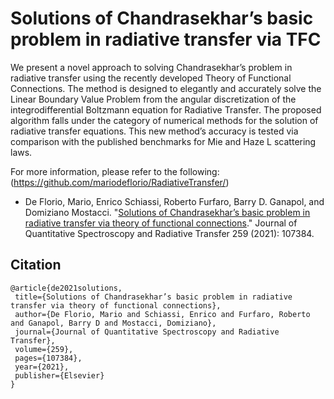 # Solutions of Chandrasekhar’s basic problem in radiative transfer via TFC
We present a novel approach to solving Chandrasekhar’s problem in radiative transfer using the recently developed Theory of Functional Connections. The method is designed to elegantly and accurately solve the Linear Boundary Value Problem from the angular discretization of the integrodifferential Boltzmann equation for Radiative Transfer. The proposed algorithm falls under the category of numerical methods for the solution of radiative transfer equations. This new method’s accuracy is tested via comparison with the published benchmarks for Mie and Haze L scattering laws.

For more information, please refer to the following: <br>
(https://github.com/mariodeflorio/RadiativeTransfer/)

<ul>
<li>De Florio, Mario, Enrico Schiassi, Roberto Furfaro, Barry D. Ganapol, and Domiziano Mostacci. "<a href="https://doi.org/10.1016/j.jqsrt.2020.107384">Solutions of Chandrasekhar’s basic problem in radiative transfer via theory of functional connections</a>." Journal of Quantitative Spectroscopy and Radiative Transfer 259 (2021): 107384.</li>
</ul>

## Citation

    @article{de2021solutions,
     title={Solutions of Chandrasekhar’s basic problem in radiative transfer via theory of functional connections},
     author={De Florio, Mario and Schiassi, Enrico and Furfaro, Roberto and Ganapol, Barry D and Mostacci, Domiziano},
     journal={Journal of Quantitative Spectroscopy and Radiative Transfer},
     volume={259},
     pages={107384},
     year={2021},
     publisher={Elsevier}
    }

  
